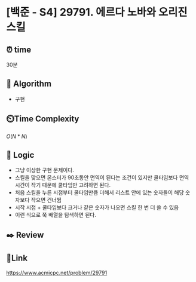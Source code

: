 # [백준 - S4] 29791. 에르다 노바와 오리진 스킬

## ⏰ **time**

30분

## :pushpin: **Algorithm**

- 구현

## ⏲️**Time Complexity**

$O(N*N)$

## :round_pushpin: **Logic**

- 그냥 이상한 구현 문제이다.
- 스킬을 맞으면 몬스터가 90초동안 면역이 된다는 조건이 있지만 쿨타임보다 면역 시간이 작기 때문에 쿨타임만 고려하면 된다.
- 처음 스킬을 누른 시점부터 쿨타임만큼 더해서 리스트 안에 있는 숫자들이 해당 숫자보다 작으면 건너뜀
- 시작 시점 + 쿨타임보다 크거나 같은 숫자가 나오면 스킬 한 번 더 쓸 수 있음
- 이런 식으로 쭉 배열을 탐색하면 된다.

## :black_nib: **Review**

## 📡**Link**

https://www.acmicpc.net/problem/29791
